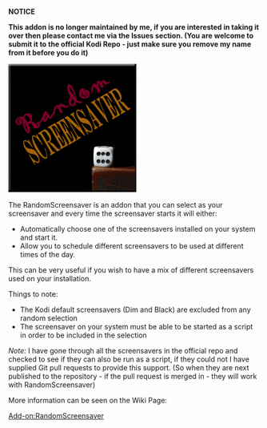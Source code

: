 __NOTICE__

__This addon is no longer maintained by me, if you are interested in taking it over then please contact me via the Issues section. (You are welcome to submit it to the official Kodi Repo - just make sure you remove my name from it before you do it)__


![RandomScreensaver](icon.png)

The RandomScreensaver is an addon that you can select as your screensaver and every time the screensaver starts it will either:

* Automatically choose one of the screensavers installed on your system and start it.
* Allow you to schedule different screensavers to be used at different times of the day.

This can be very useful if you wish to have a mix of different screensavers used on your installation.

Things to note:

* The Kodi default screensavers (Dim and Black) are excluded from any random selection
* The screensaver on your system must be able to be started as a script in order to be included in the selection

_Note:_ I have gone through all the screensavers in the official repo and checked to see if they can also be run as a script, if they could not I have supplied Git pull requests to provide this support. (So when they are next published to the repository - if the pull request is merged in - they will work with RandomScreensaver)

More information can be seen on the Wiki Page:

[Add-on:RandomScreensaver](https://github.com/robwebset/screensaver.random/wiki)
